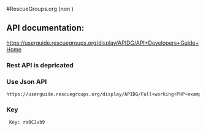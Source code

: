 #RescueGroups.org (non )

## API documentation:
https://userguide.rescuegroups.org/display/APIDG/API+Developers+Guide+Home

### Rest API is depricated
### Use Json API
	https://userguide.rescuegroups.org/display/APIDG/Full+working+PHP+example

### Key
	 Key: ra0CJvb9